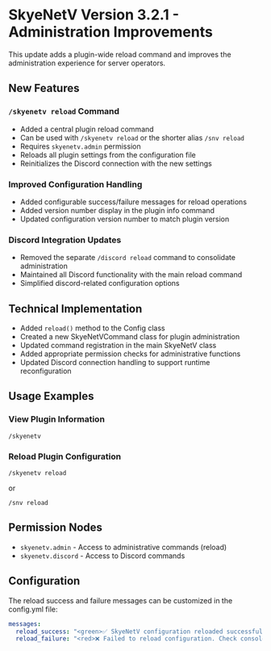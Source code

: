 # SkyeNetV Version 3.2.1 - Administration Improvements

This update adds a plugin-wide reload command and improves the administration experience for server operators.

## New Features

### `/skyenetv reload` Command
- Added a central plugin reload command
- Can be used with `/skyenetv reload` or the shorter alias `/snv reload`
- Requires `skyenetv.admin` permission
- Reloads all plugin settings from the configuration file
- Reinitializes the Discord connection with the new settings

### Improved Configuration Handling
- Added configurable success/failure messages for reload operations
- Added version number display in the plugin info command
- Updated configuration version number to match plugin version

### Discord Integration Updates
- Removed the separate `/discord reload` command to consolidate administration
- Maintained all Discord functionality with the main reload command
- Simplified discord-related configuration options

## Technical Implementation

- Added `reload()` method to the Config class
- Created a new SkyeNetVCommand class for plugin administration
- Updated command registration in the main SkyeNetV class
- Added appropriate permission checks for administrative functions
- Updated Discord connection handling to support runtime reconfiguration

## Usage Examples

### View Plugin Information
```
/skyenetv
```

### Reload Plugin Configuration
```
/skyenetv reload
```
or
```
/snv reload
```

## Permission Nodes

- `skyenetv.admin` - Access to administrative commands (reload)
- `skyenetv.discord` - Access to Discord commands

## Configuration

The reload success and failure messages can be customized in the config.yml file:
```yaml
messages:
  reload_success: "<green>✅ SkyeNetV configuration reloaded successfully!</green>"
  reload_failure: "<red>❌ Failed to reload configuration. Check console for details.</red>"
```
